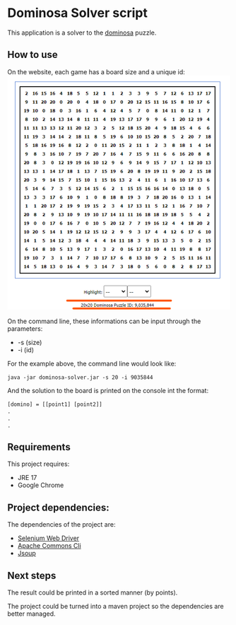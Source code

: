 # Dominosa Solver script

This application is a solver to the [dominosa](https://www.puzzle-dominosa.com/) puzzle.

## How to use

On the website, each game has a board size and a unique id:
![Game Board](assets/image1.png)

On the command line, these informations can be input through the parameters:
* -s (size)
* -i (id)

For the example above, the command line would look like:
```
java -jar dominosa-solver.jar -s 20 -i 9035844
```

And the solution to the board is printed on the console int the format:

```
[domino] = [[point1] [point2]]
.
.
.
```

## Requirements

This project requires:
* JRE 17
* Google Chrome

## Project dependencies:

The dependencies of the project are:
* [Selenium Web Driver](https://github.com/SeleniumHQ/selenium/releases/download/selenium-4.15.0/selenium-java-4.15.0.zip)
* [Apache Commons Cli](https://dlcdn.apache.org/commons/cli/binaries/commons-cli-1.6.0-bin.tar.gz)
* [Jsoup](https://jsoup.org/packages/jsoup-1.16.2.jar)


## Next steps

The result could be printed in a sorted manner (by points).

The project could be turned into a maven project so the dependencies are better managed.